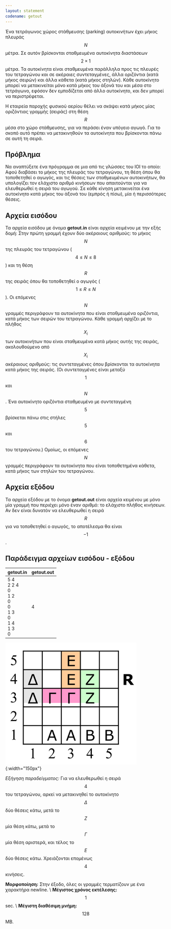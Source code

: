 ```yaml
---
layout: statement
codename: getout
---
```


Ένα τετράγωνος χώρος στάθμευσης (parking) αυτοκινήτων έχει μήκος πλευράς $$N$$ μέτρα. Σε αυτόν βρίσκονται σταθμευμένα αυτοκίνητα διαστάσεων $$2\times 1$$ μέτρα. Τα αυτοκίνητα είναι σταθμευμένα παράλληλα προς τις πλευρές του τετραγώνου και σε ακέραιες συντεταγμένες, άλλα οριζόντια (κατά μήκος σειρών) και άλλα κάθετα (κατά μήκος στηλών). Κάθε αυτοκίνητο μπορεί να μετακινείται μόνο κατά μήκος του άξονά του και μέσα στο τετράγωνο, εφόσον δεν εμποδίζεται από άλλο αυτοκίνητο, και δεν μπορεί να περιστρέφεται.

Η εταιρεία παροχής φυσικού αερίου θέλει να σκάψει κατά μήκος μίας οριζόντιας γραμμής (σειράς) στη θέση $$R$$ μέσα στο χώρο στάθμευσης, για να περάσει έναν υπόγειο αγωγό. Για το σκοπό αυτό πρέπει να μετακινηθούν τα αυτοκίνητα που βρίσκονται πάνω σε αυτή τη σειρά.

## Πρόβλημα

Nα αναπτύξετε ένα πρόγραμμα σε μια από τις γλώσσες του ΙΟΙ το
οποίο: Αφού διαβάσει το μήκος της πλευράς του τετραγώνου, τη
θέση όπου θα τοποθετηθεί ο αγωγός, και τις θέσεις των
σταθμευμένων αυτοκινήτων, θα υπολογίζει τον ελάχιστο αριθμό
κινήσεων που απαιτούνται για να ελευθερωθεί η σειρά του αγωγού.
Σε κάθε κίνηση μετακινείται ένα αυτοκίνητο κατά μήκος του άξονά
του (εμπρός ή πίσω), μία ή περισσότερες θέσεις.

## Aρχεία εισόδου

Τα αρχεία εισόδου με όνομα **getout.in** είναι αρχεία κειμένου με την εξής δομή: Στην πρώτη γραμμή έχουν δύο ακέραιους αριθμούς: το μήκος $$N$$ της πλευράς του τετραγώνου ($$4 \leq N \leq 8$$) και τη θέση $$R$$ της σειράς όπου θα τοποθετηθεί ο αγωγός ($$1 \leq R \leq N$$). Οι επόμενες $$N$$ γραμμές περιγράφουν τα αυτοκίνητα που είναι σταθμευμένα οριζόντια, κατά μήκος των σειρών του τετραγώνου. Κάθε γραμμή αρχίζει με το πλήθος $$X_i$$ των αυτοκινήτων που είναι σταθμευμένα κατά μήκος αυτής της σειράς, ακολουθούμενο από $$X_i$$ ακέραιους αριθμούς: τις συντεταγμένες όπου βρίσκονται τα αυτοκίνητα κατά μήκος της σειράς. (Οι συντεταγμένες είναι μεταξύ $$1$$ και $$N$$. Ένα αυτοκίνητο οριζόντια σταθμευμένο με συντεταγμένη $$5$$ βρίσκεται πάνω στις στήλες $$5$$ και $$6$$ του τετραγώνου.) Ομοίως, οι επόμενες $$N$$ γραμμές περιγράφουν τα αυτοκίνητα που είναι τοποθετημένα κάθετα, κατά μήκος των στηλών του τετραγώνου.

## Aρχεία εξόδου

Τα αρχεία εξόδου με το όνομα **getout.out** είναι αρχεία κειμένου με μόνο μία γραμμή που περιέχει μόνο έναν αριθμό: το ελάχιστο πλήθος κινήσεων. Αν δεν είναι δυνατόν να ελευθερωθεί η σειρά $$R$$ για να τοποθετηθεί ο αγωγός, το αποτέλεσμα θα είναι $$-1$$.

## Παράδειγμα αρχείων εισόδου - εξόδου

| **getout.in**                         | **getout.out** |
| ------------------------------------ | ------------- |
| 5 4 <br> 2 2 4 <br> 0 <br> 1 2 <br> 0 <br> 0 <br> 1 3 <br> 0 <br> 1 4 <br> 1 3 <br> 0 | 4 |

![Παράδειγμα](/assets/22-pdp-c-getout-example.png){:width="150px"}

*Εξήγηση παραδείγματος:* Για να ελευθερωθεί η σειρά $$4$$ του τετραγώνου, αρκεί να μετακινηθεί το αυτοκίνητο $$\Delta$$ δύο θέσεις κάτω, μετά το $$Z$$ μία θέση κάτω, μετά το $$\Gamma$$ μία θέση αριστερά, και τέλος το $$Ε$$ δύο θέσεις κάτω. Χρειάζονται επομένως $$4$$ κινήσεις.

**Mορφοποίηση:** Στην έξοδο, όλες οι γραμμές τερματίζουν με ένα χαρακτήρα newline. \\
**Mέγιστος χρόνος εκτέλεσης:** $$1$$ sec. \\
**Mέγιστη διαθέσιμη μνήμη:** $$128$$ MB.

